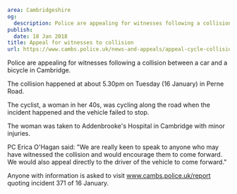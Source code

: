 ```yaml
area: Cambridgeshire
og:
  description: Police are appealing for witnesses following a collision between a car and a bicycle in Cambridge.
publish:
  date: 18 Jan 2018
title: Appeal for witnesses to collision
url: https://www.cambs.police.uk/news-and-appeals/appeal-cycle-collision
```

Police are appealing for witnesses following a collision between a car and a bicycle in Cambridge.

The collision happened at about 5.30pm on Tuesday (16 January) in Perne Road.

The cyclist, a woman in her 40s, was cycling along the road when the incident happened and the vehicle failed to stop.

The woman was taken to Addenbrooke's Hospital in Cambridge with minor injuries.

PC Erica O'Hagan said: "We are really keen to speak to anyone who may have witnessed the collision and would encourage them to come forward. We would also appeal directly to the driver of the vehicle to come forward."

Anyone with information is asked to visit www.cambs.police.uk/report quoting incident 371 of 16 January.

